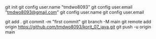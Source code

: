 git init
git config user.name "tmdwo8093"
git config user.email "tmdwo8093@gmail.com"
git config user.name
git config user.email

git add .
git commit -m "first commit"
git branch -M main
git remote add origin https://github.com/tmdwo8093/korit_07_java.git
git push -u origin main
